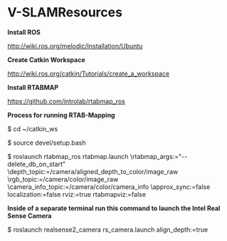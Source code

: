 # V-SLAMResources

**Install ROS**

http://wiki.ros.org/melodic/Installation/Ubuntu

**Create Catkin Workspace**

http://wiki.ros.org/catkin/Tutorials/create_a_workspace

**Install RTABMAP**

https://github.com/introlab/rtabmap_ros

**Process for running RTAB-Mapping**

$ cd ~/catkin_ws

$ source devel/setup.bash

$ roslaunch rtabmap_ros rtabmap.launch \rtabmap_args:="--delete_db_on_start" 
\depth_topic:=/camera/aligned_depth_to_color/image_raw 
\rgb_topic:=/camera/color/image_raw 
\camera_info_topic:=/camera/color/camera_info 
\approx_sync:=false localization:=false 
rviz:=true rtabmapviz:=false

**Inside of a separate terminal run this command to launch the Intel Real Sense Camera**

$  roslaunch realsense2_camera rs_camera.launch align_depth:=true
